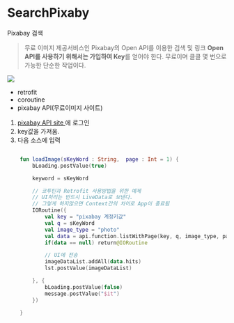 # SearchPixaby
Pixabay 검색
> 무료 이미지 제공서비스인 Pixabay의 Open API를 이용한 검색 및 링크
**Open API를 사용하기 위해서는 가입하여 Key**를 얻어야 한다. 무료이며 클클 몇 번으로 가능한 단순한 작업이다. 

![](intro2.gif)

- retrofit
- coroutine
- pixabay API(무료이미지 사이트)



1. [pixabay API site ](https://pixabay.com/ko/service/about/api/)에 로그인
2. key값을 가져옴.
3. 다음 소스에 입력

~~~kotlin

    fun loadImage(sKeyWord : String,  page : Int = 1) {
        bLoading.postValue(true)

        keyword = sKeyWord

        // 코투틴과 Retrofit 사용방법을 위한 예제
        // UI처리는 반드시 LiveData로 보낸다.
        // 그렇게 하지않으면 Context간의 차이로 App이 종료됨
        IORoutine({
            val key = "pixabay 계정키값"
            val q = sKeyWord
            val image_type = "photo"
            val data = api.function.listWithPage(key, q, image_type, page)
            if(data == null) return@IORoutine

            // UI에 전송
            imageDataList.addAll(data.hits)
            lst.postValue(imageDataList)

        }, {
            bLoading.postValue(false)
            message.postValue("$it")
        })

    }
~~~


